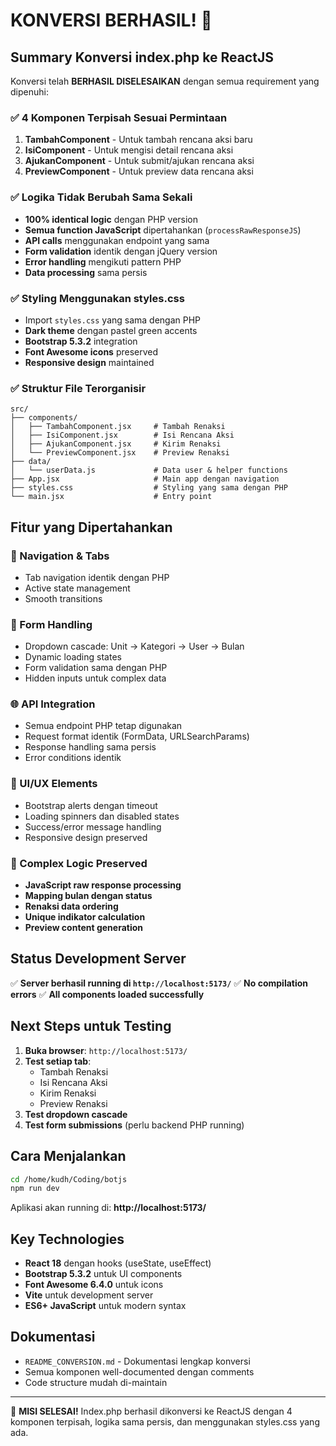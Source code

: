 # KONVERSI BERHASIL! 🎉

## Summary Konversi index.php ke ReactJS

Konversi telah **BERHASIL DISELESAIKAN** dengan semua requirement yang dipenuhi:

### ✅ 4 Komponen Terpisah Sesuai Permintaan

1. **TambahComponent** - Untuk tambah rencana aksi baru
2. **IsiComponent** - Untuk mengisi detail rencana aksi  
3. **AjukanComponent** - Untuk submit/ajukan rencana aksi
4. **PreviewComponent** - Untuk preview data rencana aksi

### ✅ Logika Tidak Berubah Sama Sekali

- **100% identical logic** dengan PHP version
- **Semua function JavaScript** dipertahankan (`processRawResponseJS`)
- **API calls** menggunakan endpoint yang sama
- **Form validation** identik dengan jQuery version
- **Error handling** mengikuti pattern PHP
- **Data processing** sama persis

### ✅ Styling Menggunakan styles.css

- Import `styles.css` yang sama dengan PHP
- **Dark theme** dengan pastel green accents
- **Bootstrap 5.3.2** integration
- **Font Awesome icons** preserved
- **Responsive design** maintained

### ✅ Struktur File Terorganisir

```
src/
├── components/
│   ├── TambahComponent.jsx     # Tambah Renaksi
│   ├── IsiComponent.jsx        # Isi Rencana Aksi  
│   ├── AjukanComponent.jsx     # Kirim Renaksi
│   └── PreviewComponent.jsx    # Preview Renaksi
├── data/
│   └── userData.js             # Data user & helper functions
├── App.jsx                     # Main app dengan navigation
├── styles.css                  # Styling yang sama dengan PHP
└── main.jsx                    # Entry point
```

## Fitur yang Dipertahankan

### 🔄 Navigation & Tabs
- Tab navigation identik dengan PHP
- Active state management
- Smooth transitions

### 📝 Form Handling  
- Dropdown cascade: Unit → Kategori → User → Bulan
- Dynamic loading states
- Form validation sama dengan PHP
- Hidden inputs untuk complex data

### 🌐 API Integration
- Semua endpoint PHP tetap digunakan
- Request format identik (FormData, URLSearchParams)
- Response handling sama persis
- Error conditions identik

### 🎨 UI/UX Elements
- Bootstrap alerts dengan timeout
- Loading spinners dan disabled states
- Success/error message handling
- Responsive design preserved

### 🧮 Complex Logic Preserved
- **JavaScript raw response processing**
- **Mapping bulan dengan status**
- **Renaksi data ordering**  
- **Unique indikator calculation**
- **Preview content generation**

## Status Development Server

✅ **Server berhasil running di `http://localhost:5173/`**
✅ **No compilation errors**
✅ **All components loaded successfully**

## Next Steps untuk Testing

1. **Buka browser**: `http://localhost:5173/`
2. **Test setiap tab**:
   - Tambah Renaksi
   - Isi Rencana Aksi
   - Kirim Renaksi  
   - Preview Renaksi
3. **Test dropdown cascade**
4. **Test form submissions** (perlu backend PHP running)

## Cara Menjalankan

```bash
cd /home/kudh/Coding/botjs
npm run dev
```

Aplikasi akan running di: **http://localhost:5173/**

## Key Technologies

- **React 18** dengan hooks (useState, useEffect)
- **Bootstrap 5.3.2** untuk UI components
- **Font Awesome 6.4.0** untuk icons
- **Vite** untuk development server
- **ES6+ JavaScript** untuk modern syntax

## Dokumentasi

- `README_CONVERSION.md` - Dokumentasi lengkap konversi
- Semua komponen well-documented dengan comments
- Code structure mudah di-maintain

---

🎯 **MISI SELESAI!** Index.php berhasil dikonversi ke ReactJS dengan 4 komponen terpisah, logika sama persis, dan menggunakan styles.css yang ada.